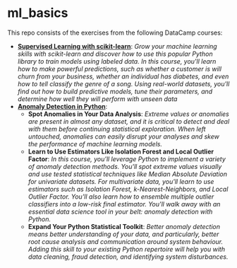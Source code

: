 # ml_basics
This repo consists of the exercises from the following DataCamp courses:
- __[Supervised Learning with scikit-learn](https://app.datacamp.com/learn/courses/supervised-learning-with-scikit-learn)__: _Grow your machine learning skills with scikit-learn and discover how to use this popular Python library to train models using labeled data. In this course, you'll learn how to make powerful predictions, such as whether a customer is will churn from your business, whether an individual has diabetes, and even how to tell classify the genre of a song. Using real-world datasets, you'll find out how to build predictive models, tune their parameters, and determine how well they will perform with unseen data_
-  __[Anomaly Detection in Python](https://app.datacamp.com/learn/courses/anomaly-detection-in-python)__:
    - __Spot Anomalies in Your Data Analysis__: _Extreme values or anomalies are present in almost any dataset, and it is critical to detect and deal with them before continuing statistical exploration. When left untouched, anomalies can easily disrupt your analyses and skew the performance of machine learning models._
    - __Learn to Use Estimators Like Isolation Forest and Local Outlier Factor__: _In this course, you'll leverage Python to implement a variety of anomaly detection methods. You'll spot extreme values visually and use tested statistical techniques like Median Absolute Deviation for univariate datasets. For multivariate data, you'll learn to use estimators such as Isolation Forest, k-Nearest-Neighbors, and Local Outlier Factor. You'll also learn how to ensemble multiple outlier classifiers into a low-risk final estimator. You'll walk away with an essential data science tool in your belt: anomaly detection with Python._
    - __Expand Your Python Statistical Toolkit__: _Better anomaly detection means better understanding of your data, and particularly, better root cause analysis and communication around system behaviour. Adding this skill to your existing Python repertoire will help you with data cleaning, fraud detection, and identifying system disturbances._
